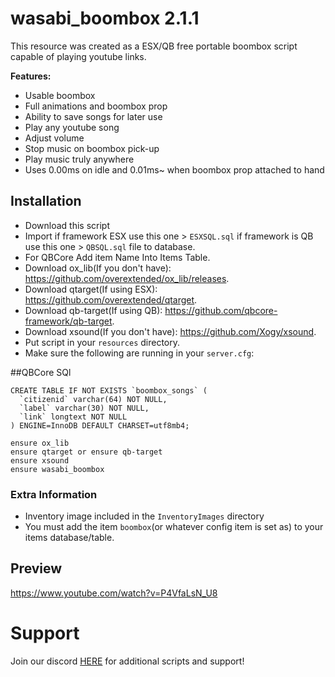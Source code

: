 # wasabi_boombox 2.1.1

This resource was created as a ESX/QB free portable boombox script capable of playing youtube links.

<b>Features:</b>
- Usable boombox
- Full animations and boombox prop
- Ability to save songs for later use
- Play any youtube song
- Adjust volume
- Stop music on boombox pick-up
- Play music truly anywhere
- Uses 0.00ms on idle and 0.01ms~ when boombox prop attached to hand


## Installation

- Download this script
- Import if framework ESX use this one > `ESXSQL.sql` if framework is QB use this one > `QBSQL.sql` file to database.
- For QBCore Add item Name Into Items Table.
- Download ox_lib(If you don't have): https://github.com/overextended/ox_lib/releases.
- Download qtarget(If using ESX): https://github.com/overextended/qtarget.
- Download qb-target(If using QB): https://github.com/qbcore-framework/qb-target.
- Download xsound(If you don't have): https://github.com/Xogy/xsound.
- Put script in your `resources` directory.
- Make sure the following are running in your `server.cfg`:

##QBCore SQl
```
CREATE TABLE IF NOT EXISTS `boombox_songs` (
  `citizenid` varchar(64) NOT NULL,
  `label` varchar(30) NOT NULL,
  `link` longtext NOT NULL
) ENGINE=InnoDB DEFAULT CHARSET=utf8mb4;
```

```
ensure ox_lib
ensure qtarget or ensure qb-target
ensure xsound
ensure wasabi_boombox
```

### Extra Information
- Inventory image included in the `InventoryImages` directory
- You must add the item `boombox`(or whatever config item is set as) to your items database/table.

## Preview
https://www.youtube.com/watch?v=P4VfaLsN_U8

# Support
Join our discord <a href='https://discord.gg/XJFNyMy3Bv'>HERE</a> for additional scripts and support!
